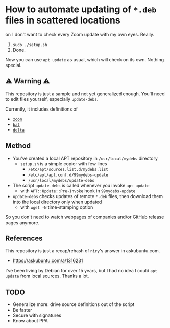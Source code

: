 # How to automate updating of `*.deb` files in scattered locations

or: I don't want to check every Zoom update with my own eyes. Really.

1. `sudo ./setup.sh`
2. Done.

Now you can use `apt update` as usual, which will check on its own. Nothing special.

## ⚠ Warning ⚠

This repository is just a sample and not yet generalized enough. You'll need to edit files
yourself, especially `update-debs`.

Currently, it includes definitions of

* [`zoom`](https://zoom.us/download?os=linux)
* [`bat`](https://github.com/sharkdp/bat)
* [`delta`](https://github.com/dandavison/delta)

## Method

* You've created a local APT repository in `/usr/local/mydebs` directory
  * `setup.sh` is a simple copier with few lines
    * `/etc/apt/sources.list.d/mydebs.list`
    * `/etc/apt/apt.conf.d/99mydebs-update`
    * `/usr/local/mydebs/update-debs`
* The script `update-debs` is called whenever you invoke `apt update`
  * with `APT::Update::Pre-Invoke` hook in `99mydebs-update`
* `update-debs` checks updates of remote `*.deb` files, then download them into the local
  directory only when updated
  * with `wget -N` time-stamping option

So you don't need to watch webpages of companies and/or GitHub release pages anymore.

## References

This repository is just a recap/rehash of `niry`'s answer in askubuntu.com.

* https://askubuntu.com/a/1316231

I've been living by Debian for over 15 years, but I had no idea I could `apt update` from
local sources. Thanks a lot.

## TODO

* Generalize more: drive source definitions out of the script
* Be faster
* Secure with signatures
* Know about PPA
